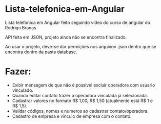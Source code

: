# Lista-telefonica-em-Angular

Lista telefonica em Angular feito seguindo vídeo do curso de angular do Rodrigo Branas.

API feita em JSON, projeto ainda não se encontra finalizado.

Ao usar o projeto, deve-se dar permições nos arquivon .json dentro que se encontra dentro da pasta database.

# Fazer:
- Exibir mensagem de que não é possivel excluir operadora com usuario vinculado.
- Quando editar contato trazer a operadora vinculada já selecionada.
- Cadastrar valores no formato R$ 1,00, R$ 1,50 (atualmente está R$ 1 e R$ 1,5).
- Validar códigos, nomes e numeros ao cadastrar contato/operadora.
- Cadastro de empresa e vinculo de empresa com o contato.

